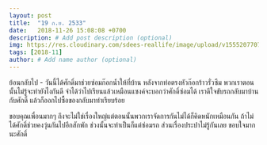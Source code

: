 ```yaml
---
layout: post
title:  "19 ก.ย. 2533"
date:   2018-11-26 15:08:08 +0700
description: # Add post description (optional)
img: https://res.cloudinary.com/sdees-reallife/image/upload/v1555207707/Screenshot_from_2019-04-14_09-06-54.png # Add image post (optional)
tags: [2018-11]
author: # Add name author (optional)
---
```

ย้อนกลับไป - วันนี้ได้ศักดิ์มาช่วยซ่อมก๊อกน้ำให้ที่บ้าน หลังจากท่อตรงหัวก๊อกร้าวรั่วซึม พวกเราตอนนั้นไม่รู้จะทำยังไงกันดี จำได้ว่าไปเรียนแล้วเหมือนแซงค์จะบอกว่าศักดิ์ซ่อมได้ เราดีใจขับรถกลับมาบ้านกับศักดิ์ แล้วก็ออกไปซื้อของกลับมาทำเรียบร้อย 

ขอบคุณเพื่อนมากๆ ถึงจะไม่ใช่เรื่องใหญ่แต่ตอนนั้นพวกเราจัดการกันไม่ได้ก็คิดหนักเหมือนกัน ถ้าไม่ได้ศักดิ์ช่วยคงวุ่นกันไปอีกสักพัก ช่วงนั้นจะทำเป็นก็แต่ซ่อมรถ ส่วนเรื่องประปาไม่รู้กันเลย ขอบใจมากนะศักดิ์
